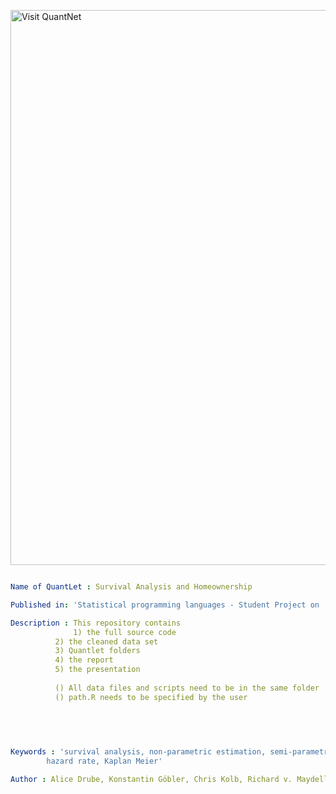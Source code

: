 
[<img src="https://github.com/QuantLet/Styleguide-and-FAQ/blob/master/pictures/banner.png" width="888" alt="Visit QuantNet">](http://quantlet.de/)

```yaml

Name of QuantLet : Survival Analysis and Homeownership

Published in: 'Statistical programming languages - Student Project on ''Survival Analysis and Homeownership - Determinants of the Transition Time into Homeownership'' '

Description : This repository contains 
              1) the full source code 
	      2) the cleaned data set 
	      3) Quantlet folders 
	      4) the report 
	      5) the presentation
	      
	      () All data files and scripts need to be in the same folder
	      () path.R needs to be specified by the user
	      
	      
              


Keywords : 'survival analysis, non-parametric estimation, semi-parametric estimation,
	    hazard rate, Kaplan Meier'

Author : Alice Drube, Konstantin Göbler, Chris Kolb, Richard v. Maydell

```
